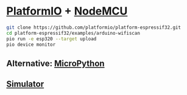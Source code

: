 # [PlatformIO](https://platformio.org/) + [NodeMCU](https://en.wikipedia.org/wiki/NodeMCU)

```bash
git clone https://github.com/platformio/platform-espressif32.git
cd platform-espressif32/examples/arduino-wifiscan
pio run -e esp320 --target upload
pio device monitor
```

## Alternative: [MicroPython](https://docs.micropython.org/en/latest/esp32/quickref.html)

## [Simulator](https://wokwi.com/)
